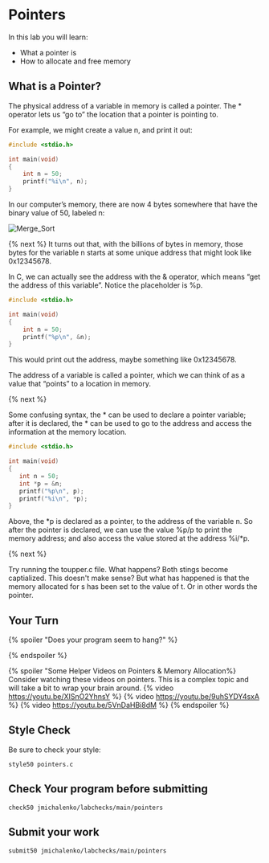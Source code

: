 # Pointers

In this lab you will learn:

- What a pointer is
- How to allocate and free memory

## What is a Pointer?
The physical address of a variable in memory is called a pointer. The * operator lets us “go to” the location that a pointer is pointing to.

For example, we might create a value n, and print it out:
```c
#include <stdio.h>

int main(void)
{
    int n = 50;
    printf("%i\n", n);
}
```
In our computer’s memory, there are now 4 bytes somewhere that have the binary value of 50, labeled n:

![Merge_Sort](https://raw.githubusercontent.com/jmichalenko/cs50labs/2020/pointers/memory.png)

{% next %}
It turns out that, with the billions of bytes in memory, those bytes for the variable n starts at some unique address that might look like 0x12345678.

In C, we can actually see the address with the & operator, which means “get the address of this variable”. Notice the placeholder is %p.
```c
#include <stdio.h>

int main(void)
{
    int n = 50;
    printf("%p\n", &n);
}
```
This would print out the address, maybe something like 0x12345678.

The address of a variable is called a pointer, which we can think of as a value that “points” to a location in memory. 

{% next %}

Some confusing syntax, the * can be used to declare a pointer variable; after it is declared, the * can be used to go to the address and access the information at the memory location.

```c
#include <stdio.h>

int main(void)
{
   int n = 50;
   int *p = &n;
   printf("%p\n", p);
   printf("%i\n", *p);
}
```
Above, the *p is declared as a pointer, to the address of the variable n.  So after the pointer is declared, we can use the value %p/p to print the memory address; and also access the value stored at the address %i/*p.

{% next %}

Try running the toupper.c file.  What happens?  Both stings become captialized.  This doesn't make sense?  But what has happened is that the memory allocated for s has been set to the value of t.  Or in other words the pointer. 

## Your Turn


{% spoiler "Does your program seem to hang?" %}


{% endspoiler %}

{% spoiler "Some Helper Videos on Pointers & Memory Allocation%}
Consider watching these videos on pointers. This is a complex topic and will take a bit to wrap your brain around. 
{% video https://youtu.be/XISnO2YhnsY %}
{% video https://youtu.be/9uhSYDY4sxA %}
{% video https://youtu.be/5VnDaHBi8dM %}
{% endspoiler %}

## Style Check
Be sure to check your style:

```
style50 pointers.c
```
## Check Your program before submitting
```
check50 jmichalenko/labchecks/main/pointers
```
## Submit your work
```
submit50 jmichalenko/labchecks/main/pointers
```

